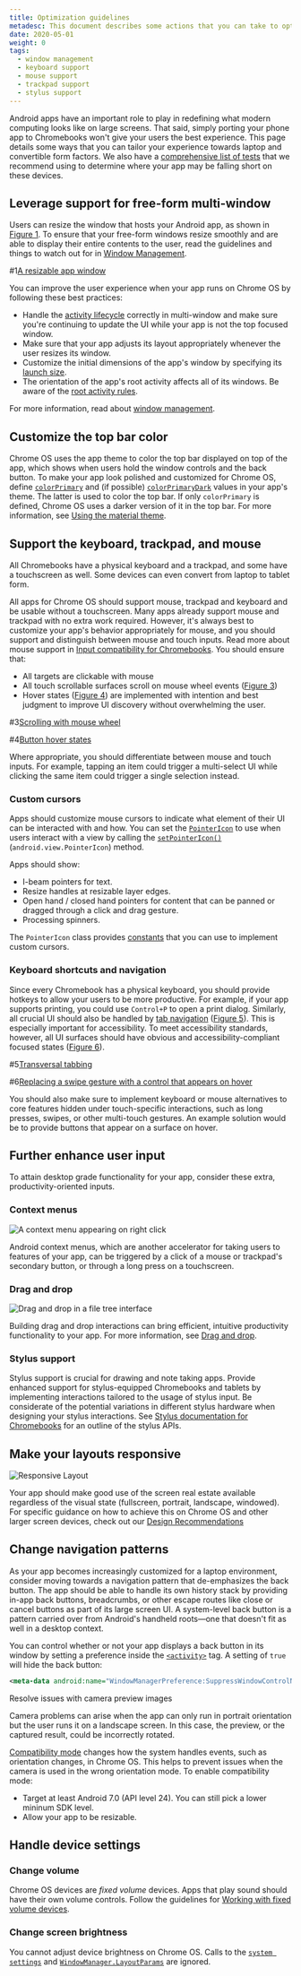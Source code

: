```yaml
---
title: Optimization guidelines
metadesc: This document describes some actions that you can take to optimize your Android apps for Chrome OS devices.
date: 2020-05-01
weight: 0
tags:
  - window management
  - keyboard support
  - mouse support
  - trackpad support
  - stylus support
---
```


Android apps have an important role to play in redefining what modern computing looks like on large screens. That said, simply porting your phone app to Chromebooks won't give your users the best experience. This page details some ways that you can tailor your experience towards laptop and convertible form factors. We also have a [comprehensive list of tests](/{{locale.code}}/android/tests) that we recommend using to determine where your app may be falling short on these devices.

## Leverage support for free-form multi-window

Users can resize the window that hosts your Android app, as shown in [Figure 1](#figure-1). To ensure that your free-form windows resize smoothly and are able to display their entire contents to the user, read the guidelines and things to watch out for in [Window Management](/{{locale.code}}/android/window-management).

#1[A resizable app window](/images/android/optimizing/resizable.png)

You can improve the user experience when your app runs on Chrome OS by following these best practices:

- Handle the [activity lifecycle](https://developer.android.com/guide/topics/ui/multi-window) correctly in multi-window and make sure you're continuing to update the UI while your app is not the top focused window.
- Make sure that your app adjusts its layout appropriately whenever the user resizes its window.
- Customize the initial dimensions of the app's window by specifying its [launch size](/{{locale.code}}/android/window-management#launch-size).
- The orientation of the app's root activity affects all of its windows. Be aware of the [root activity rules](/{{locale.code}}/android/window-management#the-root-activity-rules).

For more information, read about [window management](/{{locale.code}}/android/window-management).

## Customize the top bar color

Chrome OS uses the app theme to color the top bar displayed on top of the app, which shows when users hold the window controls and the back button. To make your app look polished and customized for Chrome OS, define [`colorPrimary`](https://developer.android.com//reference/android/R.attr#colorPrimary) and (if possible) [`colorPrimaryDark`](https://developer.android.com//reference/android/R.attr#colorPrimaryDark) values in your app's theme. The latter is used to color the top bar. If only `colorPrimary` is defined, Chrome OS uses a darker version of it in the top bar. For more information, see [Using the material theme](https://developer.android.com//training/material/theme).

## Support the keyboard, trackpad, and mouse

All Chromebooks have a physical keyboard and a trackpad, and some have a touchscreen as well. Some devices can even convert from laptop to tablet form.

All apps for Chrome OS should support mouse, trackpad and keyboard and be usable without a touchscreen. Many apps already support mouse and trackpad with no extra work required. However, it's always best to customize your app's behavior appropriately for mouse, and you should support and distinguish between mouse and touch inputs. Read more about mouse support in [Input compatibility for Chromebooks](/{{locale.code}}/android/input-compatibility#mouse-and-touchpad-support).
You should ensure that:

- All targets are clickable with mouse
- All touch scrollable surfaces scroll on mouse wheel events ([Figure 3](#figure-3))
- Hover states ([Figure 4](#figure-4)) are implemented with intention and best judgment to improve UI discovery without overwhelming the user.

#3[Scrolling with mouse wheel](/images/android/optimizing/scroll-on-mousewheel.png)

#4[Button hover states](/images/android/optimizing/hover-states.png)

Where appropriate, you should differentiate between mouse and touch inputs. For example, tapping an item could trigger a multi-select UI while clicking the same item could trigger a single selection instead.

### Custom cursors

Apps should customize mouse cursors to indicate what element of their UI can be interacted with and how. You can set the [`PointerIcon`](https://developer.android.com/reference/android/view/PointerIcon) to use when users interact with a view by calling the [`setPointerIcon()`](https://developer.android.com/reference/android/view/View#setPointerIcon) (`android.view.PointerIcon`) method.

Apps should show:

- I-beam pointers for text.
- Resize handles at resizable layer edges.
- Open hand / closed hand pointers for content that can be panned or dragged through a click and drag gesture.
- Processing spinners.

The `PointerIcon` class provides [constants](https://developer.android.com/reference/android/view/PointerIcon#constants) that you can use to implement custom cursors.

### Keyboard shortcuts and navigation

Since every Chromebook has a physical keyboard, you should provide hotkeys to allow your users to be more productive. For example, if your app supports printing, you could use `Control+P` to open a print dialog. Similarly, all crucial UI should also be handled by [tab navigation](https://developer.android.com/training/keyboard-input/navigation#Tab) ([Figure 5](#figure-5)). This is especially important for accessibility. To meet accessibility standards, however, all UI surfaces should have obvious and accessibility-compliant focused states ([Figure 6](#figure-6)).

#5[Transversal tabbing](/images/android/optimizing/transversal-tabbing.png)

#6[Replacing a swipe gesture with a control that appears on hover](/images/android/optimizing/hover-controls.png)

You should also make sure to implement keyboard or mouse alternatives to core features hidden under touch-specific interactions, such as long presses, swipes, or other multi-touch gestures. An example solution would be to provide buttons that appear on a surface on hover.

## Further enhance user input

To attain desktop grade functionality for your app, consider these extra, productivity-oriented inputs.

### Context menus

![A context menu appearing on right click](/images/android/optimizing/contextual-menu.png)

Android context menus, which are another accelerator for taking users to features of your app, can be triggered by a click of a mouse or trackpad's secondary button, or through a long press on a touchscreen.

### Drag and drop

![Drag and drop in a file tree interface](/images/android/optimizing/drag-and-drop.png)

Building drag and drop interactions can bring efficient, intuitive productivity functionality to your app. For more information, see [Drag and drop](https://developer.android.com/guide/topics/ui/drag-drop).

### Stylus support

Stylus support is crucial for drawing and note taking apps. Provide enhanced support for stylus-equipped Chromebooks and tablets by implementing interactions tailored to the usage of stylus input. Be considerate of the potential variations in different stylus hardware when designing your stylus interactions. See [Stylus documentation for Chromebooks](/{{locale.code}}/android/input-compatibility#stylus) for an outline of the stylus APIs.

## Make your layouts responsive

![Responsive Layout](/images/android/optimizing/responsive-layout.png)

Your app should make good use of the screen real estate available regardless of the visual state (fullscreen, portrait, landscape, windowed). For specific guidance on how to achieve this on Chrome OS and other larger screen devices, check out our [Design Recommendations](/{{locale.code}}/android/design)

## Change navigation patterns

As your app becomes increasingly customized for a laptop environment, consider moving towards a navigation pattern that de-emphasizes the back button. The app should be able to handle its own history stack by providing in-app back buttons, breadcrumbs, or other escape routes like close or cancel buttons as part of its large screen UI. A system-level back button is a pattern carried over from Android's handheld roots—one that doesn't fit as well in a desktop context.

You can control whether or not your app displays a back button in its window by setting a preference inside the [`<activity>`](https://developer.android.com/guide/topics/manifest/activity-element) tag. A setting of `true` will hide the back button:

```xml
<meta-data android:name="WindowManagerPreference:SuppressWindowControlNavigationButton" android:value="true" />
```

Resolve issues with camera preview images

Camera problems can arise when the app can only run in portrait orientation but the user runs it on a landscape screen. In this case, the preview, or the captured result, could be incorrectly rotated.

[Compatibility mode](/{{locale.code}}/android/input-compatibility) changes how the system handles events, such as orientation changes, in Chrome OS. This helps to prevent issues when the camera is used in the wrong orientation mode. To enable compatibility mode:

- Target at least Android 7.0 (API level 24). You can still pick a lower mininum SDK level.
- Allow your app to be resizable.

## Handle device settings

### Change volume

Chrome OS devices are _fixed volume_ devices. Apps that play sound should have their own volume controls. Follow the guidelines for [Working with fixed volume devices](https://developer.android.com/guide/topics/media-apps/volume-and-earphones#fixed-volume).

### Change screen brightness

You cannot adjust device brightness on Chrome OS. Calls to the [`system settings`](https://developer.android.com/reference/android/provider/Settings.System) and [`WindowManager.LayoutParams`](https://developer.android.com/reference/android/view/WindowManager.LayoutParams) are ignored.
